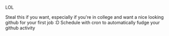 LOL

Steal this if you want, especially if you're in college and want a nice looking github for your first job :D 
Schedule with cron to automatically fudge your github activity
